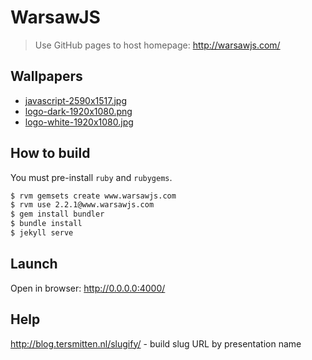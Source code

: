 # WarsawJS

> Use GitHub pages to host homepage: http://warsawjs.com/

## Wallpapers

* [javascript-2590x1517.jpg](./wallpapers/javascript-2590x1517.jpg)
* [logo-dark-1920x1080.png](./wallpapers/logo-dark-1920x1080.png)
* [logo-white-1920x1080.jpg](./wallpapers/logo-white-1920x1080.jpg)

## How to build

You must pre-install `ruby` and `rubygems`.

```bash
$ rvm gemsets create www.warsawjs.com
$ rvm use 2.2.1@www.warsawjs.com
$ gem install bundler
$ bundle install
$ jekyll serve
```

## Launch

Open in browser: http://0.0.0.0:4000/

## Help

http://blog.tersmitten.nl/slugify/ - build slug URL by presentation name
